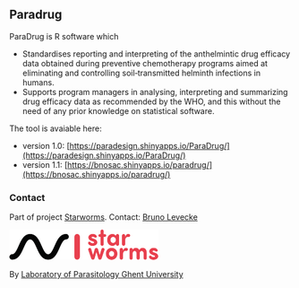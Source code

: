 ## Paradrug

ParaDrug is R software which

- Standardises reporting and interpreting of the anthelmintic drug efficacy data obtained during preventive chemotherapy programs aimed at eliminating and controlling soil‐transmitted helminth
infections in humans.
- Supports program managers in analysing, interpreting and summarizing drug efficacy data as recommended by the WHO, and this without the need of any prior knowledge on statistical software.

The tool is avaiable here: 

- version 1.0: [https://paradesign.shinyapps.io/ParaDrug/](https://paradesign.shinyapps.io/ParaDrug/)
- version 1.1: [https://bnosac.shinyapps.io/paradrug/](https://bnosac.shinyapps.io/paradrug/)

### Contact

Part of project [Starworms](https://www.starworms.org/). Contact: [Bruno Levecke](https://www.starworms.org/contact)

![](tools/logo.png)

By [Laboratory of Parasitology Ghent University](https://vetparasitology.ugent.be/index.html) 



